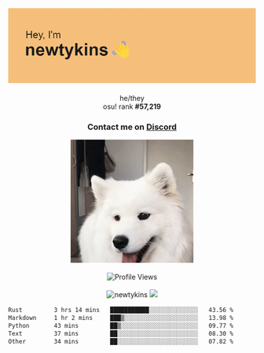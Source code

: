<div align="center">
    <p>
        <h2>
            <img src="banner.png" alt="✨ Hey, I'm newt!">
        </h2>
        <p>
			he/they <br>
			osu! rank <strong>#<!--osu-global-rank-->57,219<!--osu-global-rank--></strong>
		</p>
		<h3>Contact me on <a href="https://discord.gg/brEhN5Y7YK">Discord</a></h3>
    </p>
    <img src="dog.gif" height="250"><br><br>
    <img src="https://komarev.com/ghpvc/?username=newtykins&style=flat-square&color=000000" alt="Profile Views">
    <br><br>
</div>

<div align="center">
	<img src="https://github-readme-stats.vercel.app/api?username=newtykins&show_icons=true&locale=en&theme=dark&hide_border=true&count_private=true&custom_title=My%20Stats&line_height=25" alt="newtykins" width="420">
    <img src="https://github-readme-streak-stats.herokuapp.com?user=newtykins&hide_border=true&date_format=M%20j%5B%2C%20Y%5D&theme=dark" width="420">
</div>

<!--START_SECTION:waka-->

```text
Rust         3 hrs 14 mins   ███████████░░░░░░░░░░░░░░   43.56 %
Markdown     1 hr 2 mins     ███▒░░░░░░░░░░░░░░░░░░░░░   13.98 %
Python       43 mins         ██▒░░░░░░░░░░░░░░░░░░░░░░   09.77 %
Text         37 mins         ██░░░░░░░░░░░░░░░░░░░░░░░   08.30 %
Other        34 mins         ██░░░░░░░░░░░░░░░░░░░░░░░   07.82 %
```

<!--END_SECTION:waka-->
